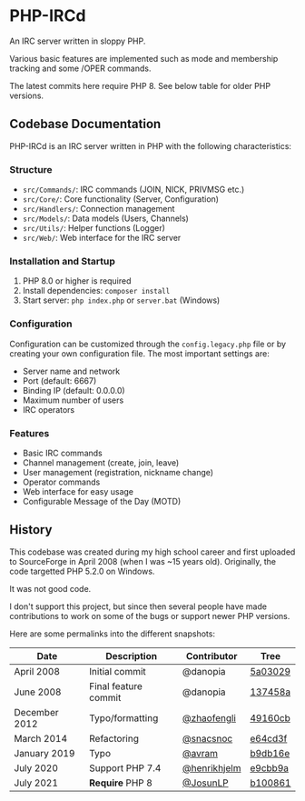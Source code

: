 # PHP-IRCd

An IRC server written in sloppy PHP.

Various basic features are implemented
such as mode and membership tracking and some /OPER commands.

The latest commits here require PHP 8.
See below table for older PHP versions.

## Codebase Documentation

PHP-IRCd is an IRC server written in PHP with the following characteristics:

### Structure

- `src/Commands/`: IRC commands (JOIN, NICK, PRIVMSG etc.)
- `src/Core/`: Core functionality (Server, Configuration)
- `src/Handlers/`: Connection management
- `src/Models/`: Data models (Users, Channels)
- `src/Utils/`: Helper functions (Logger)
- `src/Web/`: Web interface for the IRC server

### Installation and Startup

1. PHP 8.0 or higher is required
2. Install dependencies: `composer install`
3. Start server: `php index.php` or `server.bat` (Windows)

### Configuration

Configuration can be customized through the `config.legacy.php` file or by creating your own configuration file. The most important settings are:

- Server name and network
- Port (default: 6667)
- Binding IP (default: 0.0.0.0)
- Maximum number of users
- IRC operators

### Features

- Basic IRC commands
- Channel management (create, join, leave)
- User management (registration, nickname change)
- Operator commands
- Web interface for easy usage
- Configurable Message of the Day (MOTD)

## History

This codebase was created during my high school career
and first uploaded to SourceForge in April 2008
(when I was ~15 years old).
Originally, the code targetted PHP 5.2.0 on Windows.

It was not good code.

I don't support this project, but
since then several people have made contributions
to work on some of the bugs or support newer PHP versions.

Here are some permalinks into the different snapshots:

| Date          | Description          | Contributor                                                  | Tree                                                                                         |
|---------------|----------------------|--------------------------------------------------------------|----------------------------------------------------------------------------------------------|
| April 2008    | Initial commit       | @danopia                                                     | [5a03029](https://github.com/danopia/php-ircd/tree/5a03029e20240ef5c8abfa3595de48caa59f8dd6) |
| June 2008     | Final feature commit | @danopia                                                     | [137458a](https://github.com/danopia/php-ircd/tree/137458aeaea5a25cf3b7b65c55e1c046594a84cd) |
| December 2012 | Typo/formatting      | [@zhaofengli](https://github.com/danopia/php-ircd/pull/1)    | [49160cb](https://github.com/danopia/php-ircd/tree/49160cbe56b25401c907f7cd30f1027a7e480940) |
| March 2014    | Refactoring          | [@snacsnoc](https://github.com/danopia/php-ircd/pull/3)      | [e64cd3f](https://github.com/danopia/php-ircd/tree/e64cd3fb55ee76299cdfcb1915212e022f2f4038) |
| January 2019  | Typo                 | [@avram](https://github.com/danopia/php-ircd/pull/4)         | [b9db16e](https://github.com/danopia/php-ircd/tree/b9db16e83476cffc0ed5fec60010f99fd7ca119a) |
| July 2020     | Support PHP 7.4      | [@henrikhjelm](https://github.com/danopia/php-ircd/issues/5) | [e9cbb9a](https://github.com/danopia/php-ircd/tree/e9cbb9a6ed84451db725916bf46103b610729d26) |
| July 2021     | **Require** PHP 8    | [@JosunLP](https://github.com/danopia/php-ircd/pull/8)       | [b100861](https://github.com/danopia/php-ircd/tree/b100861dfca311c6e2996cbc1f317c15121006ab) |
